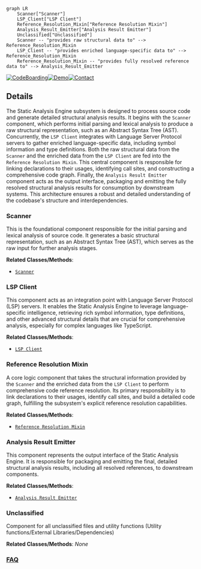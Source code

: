 ```mermaid
graph LR
    Scanner["Scanner"]
    LSP_Client["LSP Client"]
    Reference_Resolution_Mixin["Reference Resolution Mixin"]
    Analysis_Result_Emitter["Analysis Result Emitter"]
    Unclassified["Unclassified"]
    Scanner -- "provides raw structural data to" --> Reference_Resolution_Mixin
    LSP_Client -- "provides enriched language-specific data to" --> Reference_Resolution_Mixin
    Reference_Resolution_Mixin -- "provides fully resolved reference data to" --> Analysis_Result_Emitter
```

[![CodeBoarding](https://img.shields.io/badge/Generated%20by-CodeBoarding-9cf?style=flat-square)](https://github.com/CodeBoarding/CodeBoarding)[![Demo](https://img.shields.io/badge/Try%20our-Demo-blue?style=flat-square)](https://www.codeboarding.org/diagrams)[![Contact](https://img.shields.io/badge/Contact%20us%20-%20contact@codeboarding.org-lightgrey?style=flat-square)](mailto:contact@codeboarding.org)

## Details

The Static Analysis Engine subsystem is designed to process source code and generate detailed structural analysis results. It begins with the `Scanner` component, which performs initial parsing and lexical analysis to produce a raw structural representation, such as an Abstract Syntax Tree (AST). Concurrently, the `LSP Client` integrates with Language Server Protocol servers to gather enriched language-specific data, including symbol information and type definitions. Both the raw structural data from the `Scanner` and the enriched data from the `LSP Client` are fed into the `Reference Resolution Mixin`. This central component is responsible for linking declarations to their usages, identifying call sites, and constructing a comprehensive code graph. Finally, the `Analysis Result Emitter` component acts as the output interface, packaging and emitting the fully resolved structural analysis results for consumption by downstream systems. This architecture ensures a robust and detailed understanding of the codebase's structure and interdependencies.

### Scanner
This is the foundational component responsible for the initial parsing and lexical analysis of source code. It generates a basic structural representation, such as an Abstract Syntax Tree (AST), which serves as the raw input for further analysis stages.


**Related Classes/Methods**:

- <a href="https://github.com/CodeBoarding/CodeBoarding/blob/mainstatic_analyzer/scanner.py" target="_blank" rel="noopener noreferrer">`Scanner`</a>


### LSP Client
This component acts as an integration point with Language Server Protocol (LSP) servers. It enables the Static Analysis Engine to leverage language-specific intelligence, retrieving rich symbol information, type definitions, and other advanced structural details that are crucial for comprehensive analysis, especially for complex languages like TypeScript.


**Related Classes/Methods**:

- <a href="https://github.com/CodeBoarding/CodeBoarding/blob/mainstatic_analyzer/lsp_client/typescript_client.py" target="_blank" rel="noopener noreferrer">`LSP Client`</a>


### Reference Resolution Mixin
A core logic component that takes the structural information provided by the `Scanner` and the enriched data from the `LSP Client` to perform comprehensive code reference resolution. Its primary responsibility is to link declarations to their usages, identify call sites, and build a detailed code graph, fulfilling the subsystem's explicit reference resolution capabilities.


**Related Classes/Methods**:

- <a href="https://github.com/CodeBoarding/CodeBoarding/blob/mainstatic_analyzer/reference_resolve_mixin.py" target="_blank" rel="noopener noreferrer">`Reference Resolution Mixin`</a>


### Analysis Result Emitter
This component represents the output interface of the Static Analysis Engine. It is responsible for packaging and emitting the final, detailed structural analysis results, including all resolved references, to downstream components.


**Related Classes/Methods**:

- <a href="https://github.com/CodeBoarding/CodeBoarding/blob/mainstatic_analyzer/analysis_result.py" target="_blank" rel="noopener noreferrer">`Analysis Result Emitter`</a>


### Unclassified
Component for all unclassified files and utility functions (Utility functions/External Libraries/Dependencies)


**Related Classes/Methods**: _None_



### [FAQ](https://github.com/CodeBoarding/GeneratedOnBoardings/tree/main?tab=readme-ov-file#faq)

